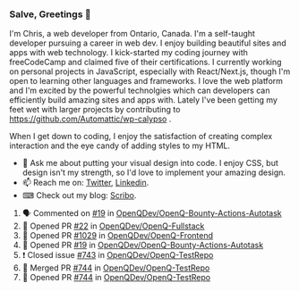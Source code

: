 ### Salve, Greetings 👋

I'm Chris, a web developer from Ontario, Canada. I'm a self-taught developer pursuing a career in web dev. I enjoy building beautiful sites and apps with web technology.
I kick-started my coding journey with freeCodeCamp and claimed five of their certifications.  I currently working on personal projects in JavaScript, especially with React/Next.js, though I'm open to learning other languages and frameworks. I love the web platform and I'm excited by the powerful technolgies which can developers can efficiently build amazing sites and apps with. Lately I've been getting my feet wet with larger projects by contributing to https://github.com/Automattic/wp-calypso .

When I get down to coding, I enjoy the satisfaction of creating complex interaction and the eye candy of adding styles to my HTML. 

- 💬 Ask me about putting your visual design into code. I enjoy CSS, but design isn't my strength, so I'd love to implement your amazing design.
- 📫 Reach me on: [Twitter](https://twitter.com/Christo28120856), [Linkedin](https://www.linkedin.com/in/christopher-stevers-07b9a5204/).
- ⌨ Check out my blog: [Scribo](https://christopherstevers.cf).
<!--
**Christopher-Stevers/Christopher-Stevers** is a ✨ _special_ ✨ repository because its `README.md` (this file) appears on your GitHub profile.

Here are some ideas to get you started:

- 🔭 I’m currently working on ...
- 🌱 I’m currently learning ...
- 👯 I’m looking to collaborate on ...
- 🤔 I’m looking for help with ...
- 😄 Pronouns: ...
- ⚡ Fun fact: ...
-->

<!--START_SECTION:activity-->
1. 🗣 Commented on [#19](https://github.com/OpenQDev/OpenQ-Bounty-Actions-Autotask/issues/19) in [OpenQDev/OpenQ-Bounty-Actions-Autotask](https://github.com/OpenQDev/OpenQ-Bounty-Actions-Autotask)
2. 💪 Opened PR [#22](https://github.com/OpenQDev/OpenQ-Fullstack/pull/22) in [OpenQDev/OpenQ-Fullstack](https://github.com/OpenQDev/OpenQ-Fullstack)
3. 💪 Opened PR [#1029](https://github.com/OpenQDev/OpenQ-Frontend/pull/1029) in [OpenQDev/OpenQ-Frontend](https://github.com/OpenQDev/OpenQ-Frontend)
4. 💪 Opened PR [#19](https://github.com/OpenQDev/OpenQ-Bounty-Actions-Autotask/pull/19) in [OpenQDev/OpenQ-Bounty-Actions-Autotask](https://github.com/OpenQDev/OpenQ-Bounty-Actions-Autotask)
5. ❗️ Closed issue [#743](https://github.com/OpenQDev/OpenQ-TestRepo/issues/743) in [OpenQDev/OpenQ-TestRepo](https://github.com/OpenQDev/OpenQ-TestRepo)
6. 🎉 Merged PR [#744](https://github.com/OpenQDev/OpenQ-TestRepo/pull/744) in [OpenQDev/OpenQ-TestRepo](https://github.com/OpenQDev/OpenQ-TestRepo)
7. 💪 Opened PR [#744](https://github.com/OpenQDev/OpenQ-TestRepo/pull/744) in [OpenQDev/OpenQ-TestRepo](https://github.com/OpenQDev/OpenQ-TestRepo)
<!--END_SECTION:activity-->

